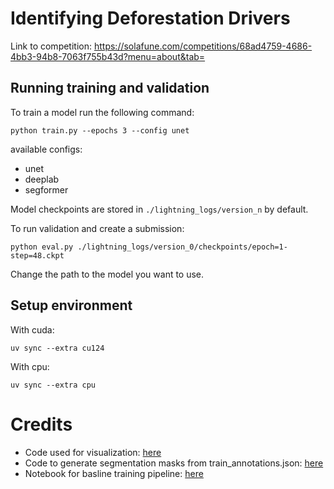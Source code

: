 # Identifying Deforestation Drivers

Link to competition: https://solafune.com/competitions/68ad4759-4686-4bb3-94b8-7063f755b43d?menu=about&tab=

## Running training and validation

To train a model run the following command:

`python train.py --epochs 3 --config unet`

available configs:
- unet
- deeplab
- segformer

Model checkpoints are stored in `./lightning_logs/version_n` by default. 


To run validation and create a submission:

`python eval.py ./lightning_logs/version_0/checkpoints/epoch=1-step=48.ckpt`

Change the path to the model you want to use.


## Setup environment

With cuda:

`uv sync --extra cu124`

With cpu:

`uv sync --extra cpu`


# Credits

- Code used for visualization: [here](https://solafune.com/competitions/68ad4759-4686-4bb3-94b8-7063f755b43d?menu=discussion&tab=&topicId=d689d4a8-a939-4f0e-87bb-273707e8263f&page=1)
- Code to generate segmentation masks from train_annotations.json: [here](https://solafune.com/competitions/68ad4759-4686-4bb3-94b8-7063f755b43d?menu=discussion&tab=&topicId=efe1aec6-0050-4214-ae77-9e17f56cddfd&page=1)
- Notebook for basline training pipeline: [here](https://github.com/motokimura/solafune_deforestation_baseline)
